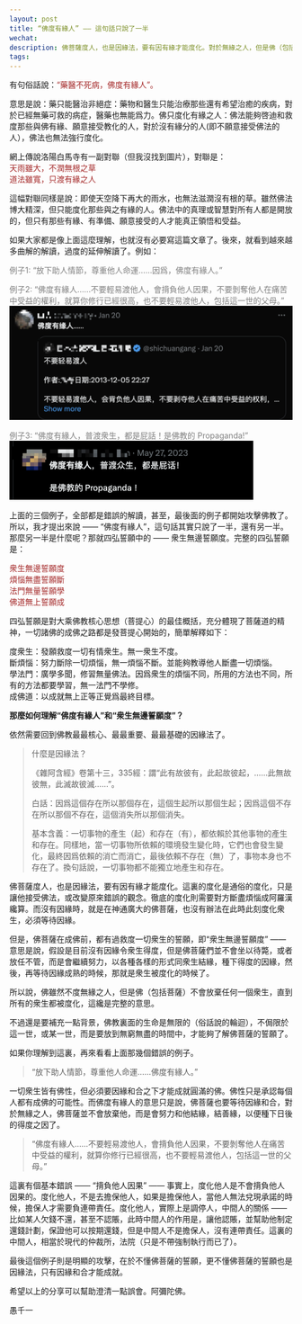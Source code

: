 ```yaml
---
layout: post
title: “佛度有緣人” —— 這句話只說了一半
wechat: 
description: 佛菩薩度人，也是因緣法，要有因有緣才能度化。對於無緣之人，但是佛（包括菩薩）也不會放棄它，只會努力和他結緣，種下以後得度的因，然後再來度化他，這纔是佛菩薩的精神。這也是在兌現成佛前“衆生無邊誓願度”的誓願。
tags:
---
```


有句俗話說：<span style="color:brown">“藥醫不死病，佛度有緣人”。

意思是說：藥只能醫治非絕症：藥物和醫生只能治療那些還有希望治癒的疾病，對於已經無藥可救的病症，醫藥也無能爲力。佛只度化有緣之人：佛法能夠啓迪和救度那些與佛有緣、願意接受教化的人，對於沒有緣分的人(即不願意接受佛法的人），佛法也無法強行度化。

網上傳說洛陽白馬寺有一副對聯（但我沒找到圖片），對聯是：<br>
<span style="color:brown">天雨雖大，不潤無根之草<br>
<span style="color:brown">道法雖寬，只渡有緣之人

這幅對聯同樣是說：即使天空降下再大的雨水，也無法滋潤沒有根的草。雖然佛法博大精深，但只能度化那些與之有緣的人。佛法中的真理或智慧對所有人都是開放的，但只有那些有緣、有準備、願意接受的人才能真正領悟和受益。

如果大家都是像上面這麼理解，也就沒有必要寫這篇文章了。後來，就看到越來越多曲解的解讀，過度的延伸解讀了。例如：

<span style="color:gray">例子1: “放下助人情節，尊重他人命運……因爲，佛度有緣人。”

<span style="color:gray">例子2: “佛度有緣人……不要輕易渡他人，會揹負他人因果，不要剝奪他人在痛苦中受益的權利，就算你修行已經很高，也不要輕易渡他人，包括這一世的父母。”
![](../images/2024-09-17-21-19-14.png)

<span style="color:gray">例子3: “佛度有緣人，普渡衆生，都是屁話！是佛教的 Propaganda!”
![](../images/2024-09-16-23-48-53.png)

上面的三個例子，全部都是錯誤的解讀，甚至，最後面的例子都開始攻擊佛教了。所以，我才提出來說 —— “佛度有緣人”，這句話其實只說了一半，還有另一半。那麼另一半是什麼呢？那就四弘誓願中的 —— 衆生無邊誓願度。完整的四弘誓願是：

<span style="color:brown">衆生無邊誓願度<br>
<span style="color:brown">煩惱無盡誓願斷<br>
<span style="color:brown">法門無量誓願學<br>
<span style="color:brown">佛道無上誓願成<br>

四弘誓願是對大乘佛教核心思想（菩提心）的最佳概括，充分體現了菩薩道的精神，一切諸佛的成佛之路都是發菩提心開始的，簡單解釋如下：

度衆生：發願救度一切有情衆生。無一衆生不度。<br>
斷煩惱：努力斷除一切煩惱，無一煩惱不斷。並能夠教導他人斷盡一切煩惱。<br>
學法門：廣學多聞，修習無量佛法。因爲衆生的煩惱不同，所用的方法也不同，所有的方法都要學習，無一法門不學修。<br>
成佛道：以成就無上正等正覺爲最終目標。

**那麼如何理解“佛度有緣人”和“衆生無邊誓願度”？**

依然需要回到佛教最最核心、最最重要、最最基礎的因緣法了。

> 什麼是因緣法？
> 
>《雜阿含經》卷第十三，335經：謂“此有故彼有，此起故彼起，……此無故彼無，此滅故彼滅……”。
> 
> 白話：因爲這個存在所以那個存在，這個生起所以那個生起；因爲這個不存在所以那個不存在，這個消失所以那個消失。
> 
> 基本含義：一切事物的產生（起）和存在（有），都依賴於其他事物的產生和存在。同樣地，當一切事物所依賴的環境發生變化時，它們也會發生變化，最終因爲依賴的消亡而消亡，最後依賴不存在（無）了，事物本身也不存在了。換句話說，一切事物都不能獨立地產生和存在。

佛菩薩度人，也是因緣法，要有因有緣才能度化。這裏的度化是通俗的度化，只是讓他接受佛法，或改變原來錯誤的觀念。徹底的度化則需要對方斷盡煩惱成阿羅漢纔算。而沒有因緣時，就是在神通廣大的佛菩薩，也沒有辦法在此時此刻度化衆生，必須等待因緣。

但是，佛菩薩在成佛前，都有過救度一切衆生的誓願，即“衆生無邊誓願度” —— 意思是說，假設是目前沒有因緣令衆生得度，但是佛菩薩們並不會坐以待斃，或者放任不管，而是會繼續努力，以各種各樣的形式同衆生結緣，種下得度的因緣，然後，再等待因緣成熟的時候，那就是衆生被度化的時候了。

所以說，佛雖然不度無緣之人，但是佛（包括菩薩）不會放棄任何一個衆生，直到所有的衆生都被度化，這纔是完整的意思。

不過還是要補充一點背景，佛教裏面的生命是無限的（俗話說的輪迴），不侷限於這一世，或某一世，而是要放到無窮無盡的時間中，才能夠了解佛菩薩的誓願了。

如果你理解到這裏，再來看看上面那幾個錯誤的例子。

> “放下助人情節，尊重他人命運……佛度有緣人。” 

一切衆生皆有佛性，但必須要因緣和合之下才能成就圓滿的佛。佛性只是承認每個人都有成佛的可能性。而佛度有緣人的意思只是說，佛菩薩也要等待因緣和合，對於無緣之人，佛菩薩並不會放棄他，而是會努力和他結緣，結善緣，以便種下日後的得度之因了。

> “佛度有緣人……不要輕易渡他人，會揹負他人因果，不要剝奪他人在痛苦中受益的權利，就算你修行已經很高，也不要輕易渡他人，包括這一世的父母。”

這裏有個基本錯誤 —— “揹負他人因果” —— 事實上，度化他人是不會揹負他人因果的。度化他人，不是去擔保他人，如果是擔保他人，當他人無法兌現承諾的時候，擔保人才需要負連帶責任。度化他人，實際上是調停人，中間人的關係 —— 比如某人欠錢不還，甚至不認賬，此時中間人的作用是，讓他認賬，並幫助他制定還錢計劃，保證他可以按期還錢，但是中間人不是擔保人，沒有連帶責任。這裏的中間人，相當於現代的仲裁所，法院（只是不帶強制執行而已了）。

最後這個例子則是明顯的攻擊，在於不懂佛菩薩的誓願，更不懂佛菩薩的誓願也是因緣法，只有因緣和合才能成就。

希望以上的分享可以幫助澄清一點誤會。阿彌陀佛。

愚千一

